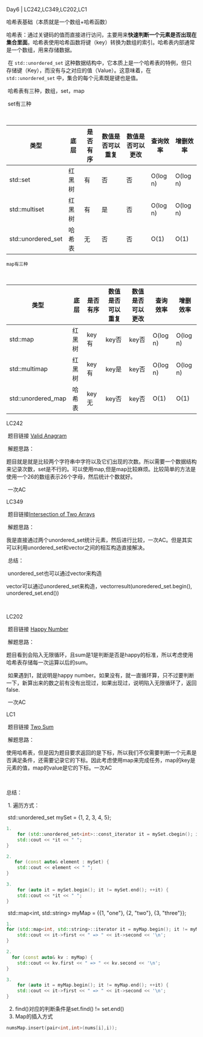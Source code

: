 Day6 | LC242,LC349,LC202,LC1



哈希表基础（本质就是一个数组+哈希函数） 

​	哈希表：通过关键码的值而直接进行访问，主要用来**快速判断一个元素是否出现在集合里面**。哈希表使用哈希函数将键（key）转换为数组的索引。哈希表内部通常是一个数组，用来存储数据。

​	在 `std::unordered_set` 这种数据结构中，它本质上是一个哈希表的特例，但只存储键（Key），而没有与之对应的值（Value）。这意味着，在 `std::unordered_set` 中，集合的每个元素既是键也是值。

​	哈希表有三种，数组，set，map

​	set有三种

​	

| 类型               | 底层   | 是否有序 | 数值是否可以重复 | 数值是否可以更改 | 查询效率 | 增删效率 |
| ------------------ | ------ | -------- | ---------------- | ---------------- | -------- | -------- |
| std::set           | 红黑树 | 有       | 否               | 否               | O(log n) | O(log n) |
| std::multiset      | 红黑树 | 有       | 是               | 否               | O(log n) | O(log n) |
| std::unordered_set | 哈希表 | 无       | 否               | 否               | O(1)     | O(1)     |

 	map有三种

​	

| 类型               | 底层   | 是否有序 | 数值是否可以重复 | 数值是否可以更改 | 查询效率 | 增删效率 |
| ------------------ | ------ | -------- | ---------------- | ---------------- | -------- | -------- |
| std::map           | 红黑树 | key有    | key否            | key否            | O(log n) | O(log n) |
| std::multimap      | 红黑树 | key有    | key是            | key否            | O(log n) | O(log n) |
| std::unordered_map | 哈希表 | key无    | key否            | key否            | O(1)     | O(1)     |







LC242

​	题目链接 [Valid Anagram](https://leetcode.com/problems/valid-anagram/)

​	解题思路：

​		题目就是就是比较两个字符串中字符以及它们出现的次数。所以需要一个数据结构来记录次数，set是不行的。可以使用map,但是map比较麻烦。比较简单的方法是使用一个26的数组表示26个字母，然后统计个数就好。

​		一次AC



LC349

​	题目链接[Intersection of Two Arrays](https://leetcode.com/problems/intersection-of-two-arrays/)

​	解题思路：

​		我是直接通过两个unordered_set统计元素，然后进行比较，一次AC。但是其实可以利用unordered_set和vector之间的相互构造直接解决。

​	总结：

​		unordered_set也可以通过vector来构造

​		vector可以通过unordered_set来构造，vector<int>result(unoredered_set.begin(), unordered_set.end())

​		

LC202

​	题目链接 [Happy Number](https://leetcode.com/problems/happy-number/)

​	解题思路：

​		题目看到会陷入无限循环，且sum是1是判断是否是happy的标准，所以考虑使用哈希表存储每一次运算以后的sum。

​		如果遇到1，就说明是happy number。如果没有，就一直循环算，只不过要判断一下，新算出来的数之前有没有出现过，如果出现过，说明陷入无限循环了，返回false.

​		一次AC



LC1

​	题目链接 [Two Sum](https://leetcode.com/problems/two-sum/)

​	解题思路：

​		使用哈希表，但是因为题目要求返回的是下标，所以我们不仅需要判断一个元素是否满足条件，还需要记录它的下标。因此考虑使用map来完成任务，map的key是元素的值，map的value是它的下标。
​		一次AC



​	

总结：

​	1. 遍历方式：

​	   std::unordered_set<int> mySet = {1, 2, 3, 4, 5};

```C++
1. 
    for (std::unordered_set<int>::const_iterator it = mySet.cbegin(); it != mySet.cend(); ++it) {
    std::cout << *it << " ";
}

2. 
   for (const auto& element : mySet) {
    std::cout << element << " ";
}

3.
    for (auto it = mySet.begin(); it != mySet.end(); ++it) {
    std::cout << *it << " ";
}
```

​	std::map<int, std::string> myMap = {{1, "one"}, {2, "two"}, {3, "three"}};

```C++
1. 
for (std::map<int, std::string>::iterator it = myMap.begin(); it != myMap.end(); ++it) {
    std::cout << it->first << " => " << it->second << '\n';
}

2. 
  for (const auto& kv : myMap) {
    std::cout << kv.first << " => " << kv.second << '\n';
}

3.
    for (auto it = myMap.begin(); it != myMap.end(); ++it) {
    std::cout << it->first << " => " << it->second << '\n';
}
```

  	

2. find()对应的判断条件是set.find() != set.end()
2. Map的插入方式

```C++
numsMap.insert(pair<int,int>(nums[i],i));
```

